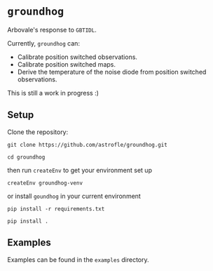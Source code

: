 # `groundhog`

Arbovale's response to `GBTIDL`.

Currently, `groundhog` can:

   * Calibrate position switched observations.
   * Calibrate position switched maps.
   * Derive the temperature of the noise diode from position switched observations.

This is still a work in progress :)


## Setup

Clone the repository:

`git clone https://github.com/astrofle/groundhog.git`

`cd groundhog`

then run `createEnv` to get your environment set up

`createEnv groundhog-venv`

or install `goundhog` in your current environment

`pip install -r requirements.txt`

`pip install .`


## Examples

Examples can be found in the `examples` directory.
